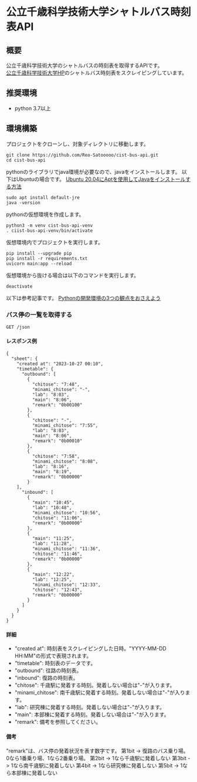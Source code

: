 # 公立千歳科学技術大学シャトルバス時刻表API

## 概要
公立千歳科学技術大学のシャトルバスの時刻表を取得するAPIです。  
[公立千歳科学技術大学HP](https://www.chitose.ac.jp/access/)のシャトルバス時刻表をスクレイピングしています。

## 推奨環境
- python 3.7以上

## 環境構築
プロジェクトをクローンし、対象ディレクトリに移動します。
```
git clone https://github.com/Reo-Satooooo/cist-bus-api.git
cd cist-bus-api
```

pythonのライブラリでjava環境が必要なので、javaをインストールします。
以下はUbuntuの場合です。
[Ubuntu 20.04にAptを使用してJavaをインストールする方法](https://www.digitalocean.com/community/tutorials/how-to-install-java-with-apt-on-ubuntu-20-04-ja)
```
sudo apt install default-jre
java -version
```

pythonの仮想環境を作成します。
```
python3 -m venv cist-bus-api-venv
. ciist-bus-api-venv/bin/activate
```

仮想環境内でプロジェクトを実行します。
```
pip install --upgrade pip
pip install -r requirements.txt
uvicorn main:app --reload
```

仮想環境から抜ける場合は以下のコマンドを実行します。
```
deactivate
```

以下は参考記事です。
[Pythonの開発環境の3つの観点をおさえよう](https://zenn.dev/os1ma/articles/935f6e653f1052)

### バス停の一覧を取得する
```
GET /json
```
#### レスポンス例
```
{
  "sheet": {
    "created at": "2023-10-27 00:10",
    "timetable": {
      "outbound": [
        {
          "chitose": "7:48",
          "minami_chitose": "-",
          "lab": "8:03",
          "main": "8:06",
          "remark": "0b00100"
        },
        {
          "chitose": "-",
          "minami_chitose": "7:55",
          "lab": "8:03",
          "main": "8:06",
          "remark": "0b00010"
        },
        {
          "chitose": "7:58",
          "minami_chitose": "8:08",
          "lab": "8:16",
          "main": "8:19",
          "remark": "0b00000"
        }
    ],
      "inbound": [
        {
          "main": "10:45",
          "lab": "10:48",
          "minami_chitose": "10:56",
          "chitose": "11:06",
          "remark": "0b00000"
        },
        {
          "main": "11:25",
          "lab": "11:28",
          "minami_chitose": "11:36",
          "chitose": "11:46",
          "remark": "0b00000"
        },
        {
          "main": "12:22",
          "lab": "12:25",
          "minami_chitose": "12:33",
          "chitose": "12:43",
          "remark": "0b00000"
        }
      ]
    }
  }
}
```
#### 詳細
- "created at": 時刻表をスクレイピングした日時。"YYYY-MM-DD HH:MM"の形式で表現されます。
- "timetable": 時刻表のデータです。
- "outbound": 往路の時刻表。
- "inbound": 復路の時刻表。
- "chitose": 千歳駅に発着する時刻。発着しない場合は"-"が入ります。
- "minami_chitose": 南千歳駅に発着する時刻。発着しない場合は"-"が入ります。
- "lab": 研究棟に発着する時刻。発着しない場合は"-"が入ります。
- "main": 本部棟に発着する時刻。発着しない場合は"-"が入ります。
- "remark": 備考を参照してください。

#### 備考
"remark"は、バス停の発着状況を表す数字です。
第1bit -> 復路のバス乗り場。0なら1番乗り場、1なら2番乗り場。
第2bit -> 1なら千歳駅に発着しない
第3bit -> 1なら南千歳駅に発着しない
第4bit -> 1なら研究棟に発着しない
第5bit -> 1なら本部棟に発着しない